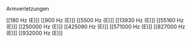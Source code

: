 

Armverletzungen

[[180 Hz (E)]]
[[900 Hz (E)]]
[[5500 Hz (E)]]
[[13930 Hz (E)]]
[[55160 Hz (E)]]
[[250000 Hz (E)]]
[[425090 Hz (E)]]
[[571000 Hz (E)]]
[[827000 Hz (E)]]
[[932000 Hz (E)]]
